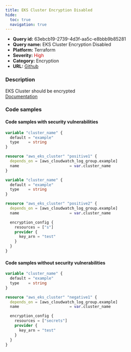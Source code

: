 ```yaml
---
title: EKS Cluster Encryption Disabled
hide:
  toc: true
  navigation: true
---
```


<style>
  .highlight .hll {
    background-color: #ff171742;
  }
  .md-content {
    max-width: 1100px;
    margin: 0 auto;
  }
</style>

-   **Query id:** 63ebcb19-2739-4d3f-aa5c-e8bbb9b85281
-   **Query name:** EKS Cluster Encryption Disabled
-   **Platform:** Terraform
-   **Severity:** <span style="color:#C00">High</span>
-   **Category:** Encryption
-   **URL:** [Github](https://github.com/Checkmarx/kics/tree/master/assets/queries/terraform/aws/eks_cluster_encryption_disabled)

### Description
EKS Cluster should be encrypted<br>
[Documentation](https://registry.terraform.io/providers/hashicorp/aws/latest/docs/resources/eks_cluster#encryption_config)

### Code samples
#### Code samples with security vulnerabilities
```tf title="Positive test num. 1 - tf file" hl_lines="6"
variable "cluster_name" {
  default = "example"
  type    = string
}

resource "aws_eks_cluster" "positive1" {
  depends_on = [aws_cloudwatch_log_group.example]
  name                      = var.cluster_name
}

```
```tf title="Positive test num. 2 - tf file" hl_lines="11"
variable "cluster_name" {
  default = "example"
  type    = string
}

resource "aws_eks_cluster" "positive2" {
  depends_on = [aws_cloudwatch_log_group.example]
  name                      = var.cluster_name

  encryption_config {
    resources = ["s"]
    provider {
      key_arn = "test"
    }
  }
}

```


#### Code samples without security vulnerabilities
```tf title="Negative test num. 1 - tf file"
variable "cluster_name" {
  default = "example"
  type    = string
}

resource "aws_eks_cluster" "negative1" {
  depends_on = [aws_cloudwatch_log_group.example]
  name                      = var.cluster_name

  encryption_config {
    resources = ["secrets"]
    provider {
      key_arn = "test"
    }
  }
}

```
